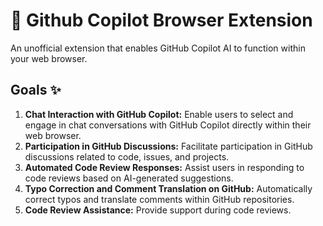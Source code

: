# 🤖 Github Copilot Browser Extension

An unofficial extension that enables GitHub Copilot AI to function within your web browser.

## Goals ✨

1. **Chat Interaction with GitHub Copilot:** Enable users to select and engage in chat conversations with GitHub Copilot directly within their web browser.
2. **Participation in GitHub Discussions:** Facilitate participation in GitHub discussions related to code, issues, and projects.
3. **Automated Code Review Responses:** Assist users in responding to code reviews based on AI-generated suggestions.
4. **Typo Correction and Comment Translation on GitHub:** Automatically correct typos and translate comments within GitHub repositories.
5. **Code Review Assistance:** Provide support during code reviews.
